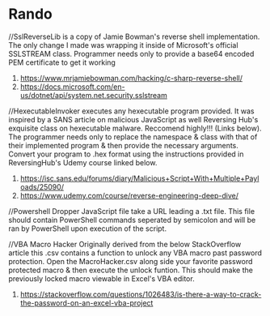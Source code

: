 # Rando
//SslReverseLib is a copy of Jamie Bowman's reverse shell implementation.
The only change I made was wrapping it inside of Microsoft's official SSLSTREAM class.
Programmer needs only to provide a base64 encoded PEM certificate to get it working
1. https://www.mrjamiebowman.com/hacking/c-sharp-reverse-shell/
2. https://docs.microsoft.com/en-us/dotnet/api/system.net.security.sslstream

//HexecutableInvoker executes any hexecutable program provided. 
It was inspired by a SANS article on malicious JavaScript as well Reversing Hub's exquisite class on hexecutable malware. Reccomend highly!!! (Links below).
The programmer needs only to replace the namespace & class with that of their implemented program & then provide the necessary arguments. Convert your program to .hex format using the instructions provided in ReversingHub's Udemy course linked below.
1. https://isc.sans.edu/forums/diary/Malicious+Script+With+Multiple+Payloads/25090/
2. https://www.udemy.com/course/reverse-engineering-deep-dive/

//Powershell Dropper
JavaScript file take a URL leading a .txt file. This file should contain PowerShell commands seperated by semicolon and will be ran by PowerShell upon execution of
the script.

//VBA Macro Hacker
Originally derived from the below StackOverflow article this .csv contains a function to unlock any VBA macro past password protection.
Open the MacroHacker.csv along side your favorite password protected macro & then execute the unlock funtion.
This should make the previously locked macro viewable in Excel's VBA editor.
1. https://stackoverflow.com/questions/1026483/is-there-a-way-to-crack-the-password-on-an-excel-vba-project
